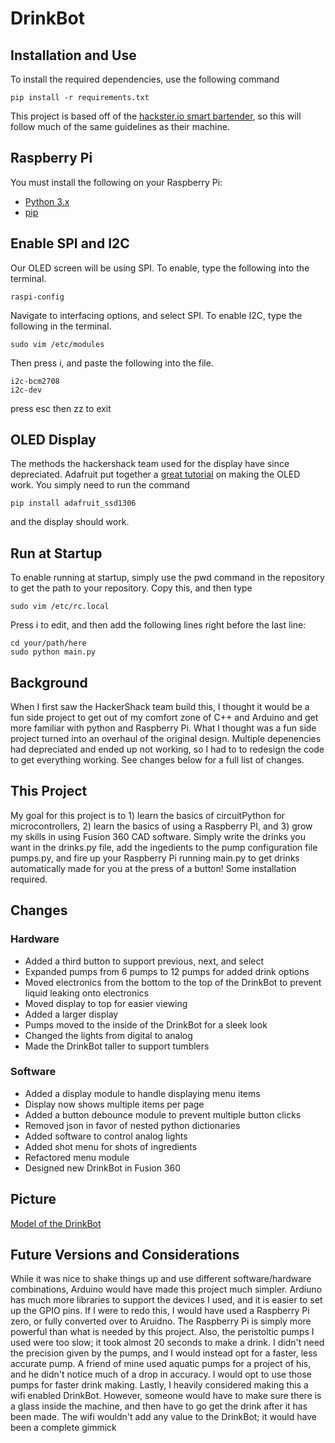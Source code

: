 # DrinkBot
## Installation and Use
To install the required dependencies, use the following command
```
pip install -r requirements.txt
```

This project is based off of the [hackster.io smart bartender](https://github.com/HackerShackOfficial/Smart-Bartender#readme), so this will follow much of the same guidelines as their machine.

## Raspberry Pi
You must install the following on your Raspberry Pi:
- [Python 3.x](https://www.python.org/downloads/)
- [pip](https://www.raspberrypi.org/documentation/linux/software/python.md)

## Enable SPI and I2C
Our OLED screen will be using SPI. To enable, type the following into the terminal.
```
raspi-config
```
Navigate to interfacing options, and select SPI.
To enable I2C, type the following in the terminal.
```
sudo vim /etc/modules
```
Then press i, and paste the following into the file.
```
i2c-bcm2708
i2c-dev
```
press esc then zz to exit

## OLED Display
The methods the hackershack team used for the display have since depreciated. Adafruit put together a [great tutorial](https://learn.adafruit.com/monochrome-oled-breakouts/overview) on making the OLED work. You simply need to run the command 
```
pip install adafruit_ssd1306
```
and the display should work.

## Run at Startup
To enable running at startup, simply use the pwd command in the repository to get the path to your repository. Copy this, and then type 
```
sudo vim /etc/rc.local
```
Press i to edit, and then add the following lines right before the last line:
```
cd your/path/here
sudo python main.py
```

## Background
When I first saw the HackerShack team build this, I thought it would be a fun side project to get out of my comfort zone of C++ and Arduino and get more familiar with python and Raspberry Pi. What I thought was a fun side project turned into an overhaul of the original design. Multiple depenencies had depreciated and ended up not working, so I had to to redesign the code to get everything working. See changes below for a full list of changes.
## This Project
My goal for this project is to 1) learn the basics of circuitPython for microcontrollers, 2) learn the basics of using a Raspberry PI, and 3) grow my skills in using Fusion 360 CAD software. Simply write the drinks you want in the drinks.py file, add the ingedients to the pump configuration file pumps.py, and fire up your Raspberry Pi running main.py to get drinks automatically made for you at the press of a button! Some installation required.
## Changes
### Hardware
- Added a third button to support previous, next, and select
- Expanded pumps from 6 pumps to 12 pumps for added drink options
- Moved electronics from the bottom to the top of the DrinkBot to prevent liquid leaking onto electronics
- Moved display to top for easier viewing
- Added a larger display
- Pumps moved to the inside of the DrinkBot for a sleek look
- Changed the lights from digital to analog
- Made the DrinkBot taller to support tumblers
### Software
- Added a display module to handle displaying menu items
- Display now shows multiple items per page
- Added a button debounce module to prevent multiple button clicks
- Removed json in favor of nested python dictionaries
- Added software to control analog lights
- Added shot menu for shots of ingredients
- Refactored menu module
- Designed new DrinkBot in Fusion 360
## Picture
[Model of the DrinkBot](./DrinkBotModel.jpg)
## Future Versions and Considerations
While it was nice to shake things up and use different software/hardware combinations, Arduino would have made this project much simpler. Ardiuno has much more libraries to support the devices I used, and it is easier to set up the GPIO pins. If I were to redo this, I would have used a Raspberry Pi zero, or fully converted over to Aruidno. The Raspberry Pi is simply more powerful than what is needed by this project. Also, the peristoltic pumps I used were too slow; it took almost 20 seconds to make a drink. I didn't need the precision given by the pumps, and I would instead opt for a faster, less accurate pump. A friend of mine used aquatic pumps for a project of his, and he didn't notice much of a drop in accuracy. I would opt to use those pumps for faster drink making. Lastly, I heavily considered making this a wifi enabled DrinkBot. However, someone would have to make sure there is a glass inside the machine, and then have to go get the drink after it has been made. The wifi wouldn't add any value to the DrinkBot; it would have been a complete gimmick
